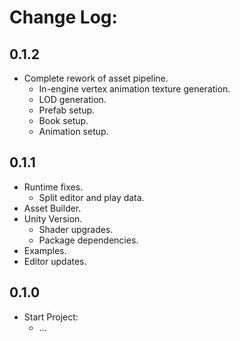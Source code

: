 # Change Log:

## 0.1.2

- Complete rework of asset pipeline.
  - In-engine vertex animation texture generation.
  - LOD generation.
  - Prefab setup.
  - Book setup.
  - Animation setup.

## 0.1.1

- Runtime fixes.
  - Split editor and play data.
- Asset Builder.
- Unity Version.
  - Shader upgrades.
  - Package dependencies.
- Examples.
- Editor updates.

## 0.1.0

- Start Project:
    - ...
